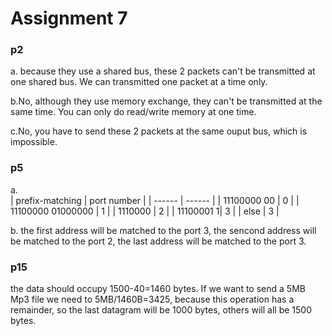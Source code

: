 # Assignment 7
### p2
a. because they use a shared bus, these 2 packets can't be transmitted at one shared bus. We can transmitted one packet at a time only.

b.No, although they use memory exchange, they can't be transmitted at the same time. You can only do read/write memory at one time.

c.No, you have to send these 2 packets at the same ouput bus, which is impossible.

### p5
a.	
| prefix-matching | port number | 
| ------ | ------ |
| 11100000 00 | 0 |
| 11100000 01000000 | 1 |
| 1110000 | 2 |
| 11100001 1| 3 |
| else | 3 |

b. the first address will be matched to the port 3,  the sencond address will be matched to the port 2, the last address will be matched to the port 3.

### p15
the data should occupy 1500-40=1460 bytes. If we want to send a 5MB Mp3 file we need to 5MB/1460B=3425, because this operation has a remainder, so the last datagram will be 1000 bytes, others will all be 1500 bytes.

